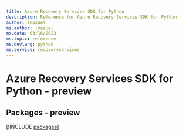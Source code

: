 ```yaml
---
title: Azure Recovery Services SDK for Python
description: Reference for Azure Recovery Services SDK for Python
author: lmazuel
ms.author: lmazuel
ms.data: 03/16/2023
ms.topic: reference
ms.devlang: python
ms.service: recoveryservices
---
```

# Azure Recovery Services SDK for Python - preview
## Packages - preview
[!INCLUDE [packages](recovery-services-index.md)]